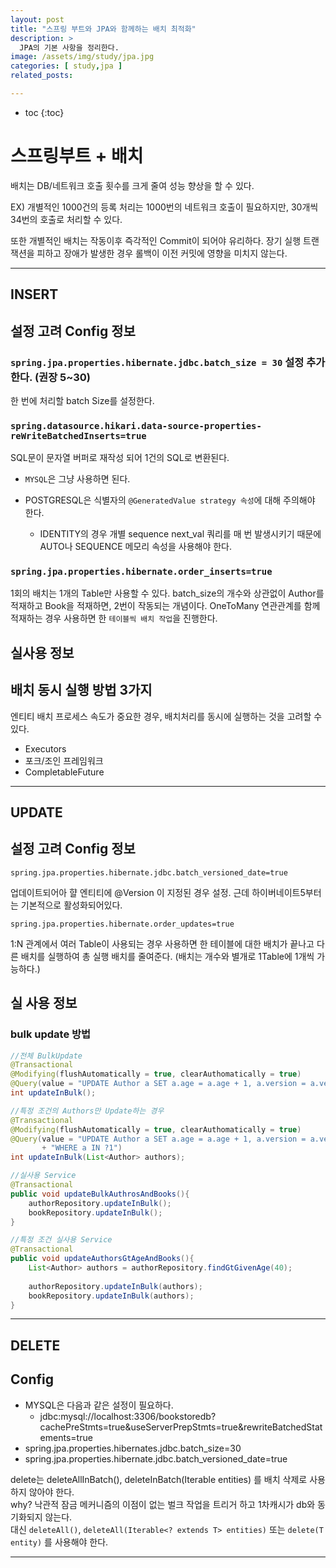 ```yaml
---
layout: post
title: "스프링 부트와 JPA와 함께하는 배치 최적화"
description: >
  JPA의 기본 사항을 정리한다.
image: /assets/img/study/jpa.jpg
categories: [ study,jpa ]
related_posts:

---
```


* toc
{:toc}

# 스프링부트 + 배치

배치는 DB/네트워크 호출 횟수를 크게 줄여 성능 향상을 할 수 있다.

EX) 개별적인 1000건의 등록 처리는 1000번의 네트워크 호출이 필요하지만, 30개씩 34번의 호출로 처리할 수 있다.

 또한 개별적인 배치는 작동이후 즉각적인 Commit이 되어야 유리하다. 장기 실행 트랜잭션을 피하고 장애가 발생한 경우 롤백이 이전 커밋에 영향을 미치지 않는다. 

---

## INSERT 

## 설정 고려 Config 정보

### `spring.jpa.properties.hibernate.jdbc.batch_size = 30` 설정 추가한다.  (권장 5~30)

한 번에 처리할 batch Size를 설정한다.



### `spring.datasource.hikari.data-source-properties-reWriteBatchedInserts=true`

SQL문이 문자열 버퍼로 재작성 되어 1건의 SQL로 변환된다.

- `MYSQL`은 그냥 사용하면 된다.

- POSTGRESQL은 식별자의 `@GeneratedValue strategy 속성`에 대해 주의해야 한다.
  - IDENTITY의 경우 개별 sequence next_val 쿼리를 매 번 발생시키기 때문에 AUTO나 SEQUENCE 메모리 속성을 사용해야 한다.



### `spring.jpa.properties.hibernate.order_inserts=true`

1회의 배치는 1개의 Table만 사용할 수 있다. batch_size의 개수와 상관없이 Author를 적재하고 Book을 적재하면, 2번이 작동되는 개념이다. OneToMany 연관관계를 함께 적재하는 경우 사용하면 한 `테이블씩 배치 작업`을 진행한다.



## 실사용 정보

## 배치 동시 실행 방법 3가지

엔티티 배치 프로세스 속도가 중요한 경우, 배치처리를 동시에 실행하는 것을 고려할 수 있다.



* Executors
* 포크/조인 프레임워크
* CompletableFuture

---

## UPDATE 

## 설정 고려 Config 정보

`spring.jpa.properties.hibernate.jdbc.batch_versioned_date=true`

업데이트되어아 햘 엔티티에 @Version 이 지정된 경우 설정. 근데 하이버네이트5부터는 기본적으로 활성화되어있다.

`spring.jpa.properties.hibernate.order_updates=true`

1:N 관계에서 여러 Table이 사용되는 경우 사용하면 한 테이블에 대한 배치가 끝나고 다른 배치를 실행하여 총 실행 배치를 줄여준다. (배치는 개수와 별개로 1Table에 1개씩 가능하다.)



## 실 사용 정보

### bulk update 방법

~~~java
//전체 BulkUpdate
@Transactional
@Modifying(flushAutomatically = true, clearAuthomatically = true)
@Query(value = "UPDATE Author a SET a.age = a.age + 1, a.version = a.version")//version을 명시적으로 증가시킨다.
int updateInBulk();

//특정 조건의 Authors만 Update하는 경우
@Transactional
@Modifying(flushAutomatically = true, clearAuthomatically = true)
@Query(value = "UPDATE Author a SET a.age = a.age + 1, a.version = a.version"
       + "WHERE a IN ?1")
int updateInBulk(List<Author> authors);

~~~



~~~java
//실사용 Service
@Transactional
public void updateBulkAuthrosAndBooks(){
    authorRepository.updateInBulk();
    bookRepository.updateInBulk();
}

//특정 조건 실사용 Service
@Transactional
public void updateAuthorsGtAgeAndBooks(){
    List<Author> authors = authorRepository.findGtGivenAge(40);
    
    authorRepository.updateInBulk(authors);
    bookRepository.updateInBulk(authors);
}
~~~



---

## DELETE

## Config

* MYSQL은 다음과 같은 설정이 필요하다. 
  * jdbc:mysql://localhost:3306/bookstoredb?cachePreStmts=true&useServerPrepStmts=true&rewriteBatchedStatements=true
* spring.jpa.properties.hibernates.jdbc.batch_size=30
* spring.jpa.properties.hibernate.jdbc.batch_versioned_date=true


delete는 deleteAllInBatch(), deleteInBatch(Iterable<T> entities) 를 배치 삭제로 사용하지 않아야 한다.<br>
why? 낙관적 잠금 메커니즘의 이점이 없는 벌크 작업을 트리거 하고 1차캐시가 db와 동기화되지 않는다.<br>
대신 `deleteAll()`, `deleteAll(Iterable<? extends T> entities)` 또는 `delete(T entity)` 를 사용해야 한다. 



---



